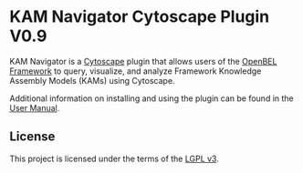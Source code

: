 KAM Navigator Cytoscape Plugin V0.9
===================================

KAM Navigator is a [Cytoscape](http://www.cytoscape.org/) plugin that allows users of the [OpenBEL Framework](http://www.openbel.org/) to query, visualize, and 
analyze Framework Knowledge Assembly Models (KAMs) using Cytoscape.

Additional information on installing and using the plugin can be found in the [User Manual](https://github.com/OpenBEL/Cytoscape-Plugins/wiki).

License
-------
This project is licensed under the terms of the [LGPL v3](http://www.gnu.org/licenses/lgpl.txt).

